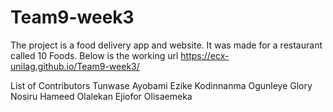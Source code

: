 # Team9-week3

The project is a food delivery app and website. It was made for a restaurant called 10 Foods.
Below is the working url
https://ecx-unilag.github.io/Team9-week3/

List of Contributors
Tunwase Ayobami
Ezike Kodinnanma
Ogunleye Glory
Nosiru Hameed Olalekan
Ejiofor Olisaemeka
